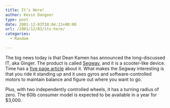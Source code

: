 ```yaml
---
title: It’s Here!
author: Kevin Dangoor
type: post
date: 2001-12-03T18:04:13+00:00
url: /2001/12/03/its-here/
categories:
  - Random

---
```

The big news today is that Dean Kamen has announced the long-discussed IT, aka Ginger. The product is called [Segway][1], and it is a scooter-like device. Time has a [five page article][2] about it. What makes the Segway interesting is that you ride it standing up and it uses gyros and software-controlled motors to maintain balance and figure out where you want to go.
  
<!--more-->


  
Plus, with two independently controlled wheels, it has a turning radius of zero. The 60lb consumer model is expected to be available in a year for $3,000.

 [1]: http://www.segway.com
 [2]: http://www.time.com/time/business/article/0,8599,186660,00.html